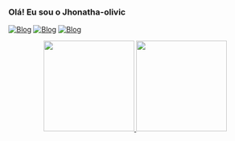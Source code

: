 ### Olá! Eu sou o Jhonatha-olivic





[![Blog](https://img.shields.io/badge/LinkedIn-0077B5?style=for-the-badge&logo=linkedin&logoColor=white)](https://www.linkedin.com/in/jhonatha-o-142704132/)
[![Blog](https://img.shields.io/badge/WhatsApp-25D366?style=for-the-badge&logo=whatsapp&logoColor=white)](https://api.whatsapp.com/send?phone=5531992821601) 
[![Blog](https://img.shields.io/badge/Steam-000000?style=for-the-badge&logo=steam&logoColor=white)](https://s.team/p/rjb-hcwr/PWMWKPCW)

<div align="center">
  <a href="https://github.com/Ghost-boyy">
  <img height="180em" src="https://github-readme-stats.vercel.app/api?username=Ghost-boyy&show_icons=true&theme=dark&include_all_commits=true&count_private=true"/>
  <img height="180em" src="https://github-readme-stats.vercel.app/api/top-langs/?username=Ghost-boyy&layout=compact&langs_count=7&theme=dark"/>
</div>
  
 

  
  

  
##


  
